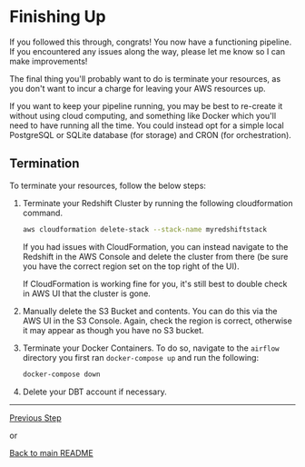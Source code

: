 # Finishing Up

If you followed this through, congrats! You now have a functioning pipeline. If you encountered any issues along the way, please let me know so I can make improvements!

The final thing you'll probably want to do is terminate your resources, as you don't want to incur a charge for leaving your AWS resources up.

If you want to keep your pipeline running, you may be best to re-create it without using cloud computing, and something like Docker which you'll need to have running all the time. You could instead opt for a simple local PostgreSQL or SQLite database (for storage) and CRON (for orchestration).

## Termination

To terminate your resources, follow the below steps:


1. Terminate your Redshift Cluster by running the following cloudformation command. 

    ```bash
    aws cloudformation delete-stack --stack-name myredshiftstack  
    ```

    If you had issues with CloudFormation, you can instead navigate to the Redshift in the AWS Console and delete the cluster from there (be sure you have the correct region set on the top right of the UI).

    If CloudFormation is working fine for you, it's still best to double check in AWS UI that the cluster is gone.

2. Manually delete the S3 Bucket and contents. You can do this via the AWS UI in the S3 Console. Again, check the region is correct, otherwise it may appear as though you have no S3 bucket.

3. Terminate your Docker Containers. To do so, navigate to the `airflow` directory you first ran `docker-compose up` and run the following:

    ```bash
    docker-compose down
    ```

3. Delete your DBT account if necessary.

---

[Previous Step](https://github.com/ABZ-Aaron/Reddit-API-Pipeline/blob/master/instructions/powerbi.md)

or

[Back to main README](../README.md)